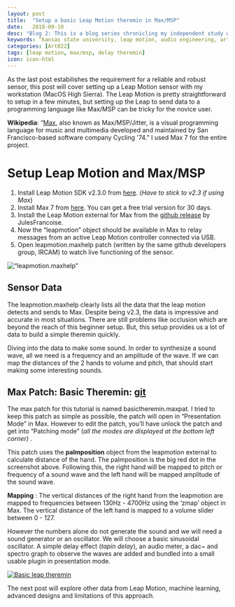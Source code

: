 ```yaml
---
layout: post
title:  "Setup a basic Leap Motion theremin in Max/MSP"
date:   2018-09-10
desc: "Blog 2: This is a blog series chronicling my independent study work at the DX Media Lab, Kansas State University."
keywords: “kansas state university, leap motion, audio engineering, art, music, music technology, computer science, machine learning, media arts, research, independent study"
categories: [Art822]
tags: [leap motion, max/msp, delay theremin]
icon: icon-html
---
```

As the last post estabilishes the requirement for a reliable and robust sensor, this post will cover setting up a Leap Motion sensor with my workstation (MacOS High Sierra). The Leap Motion is pretty straightforward to setup in a few minutes, but setting up the Leap to send data to a programming language like Max/MSP can be tricky for the novice user.

**Wikipedia**: “[Max](https://cycling74.com/products/max/), also known as Max/MSP/Jitter, is a visual programming language for music and multimedia developed and maintained by San Francisco-based software company Cycling '74.” I used Max 7 for the entire project.

# **Setup Leap Motion and Max/MSP**
1. Install Leap Motion SDK v2.3.0 from [here](https://developer.leapmotion.com/sdk/v2/). (*Have to stick to v2.3 if using Max*)
2. Install Max 7 from [here](https://cycling74.com/downloads). You can get a free trial version for 30 days.
3. Install the Leap Motion external for Max from the [github release](https://github.com/JulesFrancoise/leapmotion-for-max/releases) by JulesFrancoise.
4. Now the “leapmotion” object should be available in Max to relay messages from an active Leap Motion controller connected via USB.
5. Open leapmotion.maxhelp patch (written by the same github developers group, IRCAM) to watch live functioning of the sensor. 

<img align="middle" src="http://ismm.ircam.fr/wp-content/uploads/2014/11/leapmotion-screenshot.jpg" alt=“leapmotion.maxhelp”>

## Sensor Data

The leapmotion.maxhelp clearly lists all the data that the leap motion detects and sends to Max. Despite being v2.3, the data is impressive and accurate in most situations. There are still problems like occlusion which are beyond the reach of this beginner setup. But, this setup provides us a lot of data to build a simple theremin quickly.

Diving into the data to make some sound. In order to synthesize a sound wave, all we need is a frequency and an amplitude of the wave. If we can map the distances of the 2 hands to volume and pitch, that should start making some interesting sounds.

## Max Patch: Basic Theremin: [git](https://github.com/sandcobainer/gesturalmusicinterfaces/tree/master/theremingesture/older-v) 
The max patch for this tutorial is named basictheremin.maxpat. I tried to keep this patch as simple as possible, the patch will open in “Presentation Mode” in Max. However to edit the patch, you’ll have unlock the patch and get into “Patching mode” (*all the modes are displayed at the bottom left corner)* .

This patch uses the **palmposition** object from the leapmotion external to calculate distance of the hand. The palmposition is the big red dot in the screenshot above. Following this, the right hand will be mapped to pitch or frequency of a sound wave and the left hand will be mapped amplitude of the sound wave. 

**Mapping** : The vertical distances of the right hand from the leapmotion are mapped to frequencies between 130Hz - 4700Hz using the ‘zmap’ object in Max. The vertical distance of the left hand is mapped to a volume slider between 0 - 127.

However the numbers alone do not generate the sound and we will need a sound generator or an oscillator. We will choose a basic sinusoidal oscillator. A simple delay effect (*tapin delay*), an audio meter, a dac~ and spectro graph to observe the waves are added and bundled into a small usable plugin in presentation mode. 

[![Basic leap theremin](http://img.youtube.com/vi/ELpzCcuoYn8/0.jpg)](https://www.youtube.com/watch?v=ELpzCcuoYn8  "Blog 1 video")

The next post will explore other data from Leap Motion, machine learning, advanced designs and limitations of this approach.

